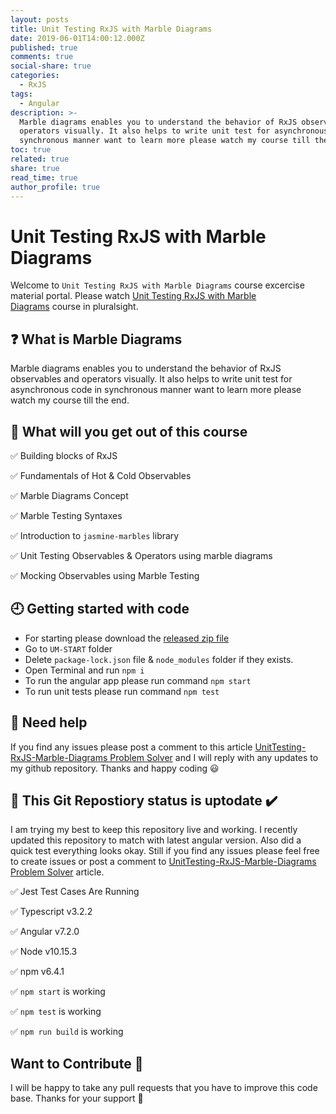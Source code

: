 ```yaml
---
layout: posts
title: Unit Testing RxJS with Marble Diagrams
date: 2019-06-01T14:00:12.000Z
published: true
comments: true
social-share: true
categories:
  - RxJS
tags:
  - Angular
description: >-
  Marble diagrams enables you to understand the behavior of RxJS observables and
  operators visually. It also helps to write unit test for asynchronous code in
  synchronous manner want to learn more please watch my course till the end.
toc: true
related: true
share: true
read_time: true
author_profile: true
---
```


<p><!-- wp:heading {"level":1} --></p>
<h1>Unit Testing RxJS with Marble Diagrams</h1>
<p><!-- /wp:heading --></p>
<p><!-- wp:paragraph --></p>
<p>Welcome to&nbsp;<code>Unit Testing RxJS with Marble Diagrams</code>&nbsp;course excercise material portal. Please watch&nbsp;<a href="https://app.pluralsight.com/library/courses/unit-testing-rxjs-marble-diagrams/table-of-contents">Unit Testing RxJS with Marble Diagrams</a>&nbsp;course in pluralsight.</p>
<p><!-- /wp:paragraph --></p>
<p><!-- wp:heading --></p>
<h2><a href="https://github.com/rupeshtiwari/UnitTesting-RxJS-Marble-Diagrams/blob/master/README.md#-what-is-marble-diagrams"></a>❓&nbsp;What is Marble Diagrams</h2>
<p><!-- /wp:heading --></p>
<p><!-- wp:paragraph --></p>
<p>Marble diagrams enables you to understand the behavior of RxJS observables and operators visually. It also helps to write unit test for asynchronous code in synchronous manner want to learn more please watch my course till the end.</p>
<p><!-- /wp:paragraph --></p>
<p><!-- wp:heading --></p>
<h2><a href="https://github.com/rupeshtiwari/UnitTesting-RxJS-Marble-Diagrams/blob/master/README.md#-what-will-you-get-out-of-this-course"></a>💼&nbsp;What will you get out of this course</h2>
<p><!-- /wp:heading --></p>
<p><!-- wp:paragraph --></p>
<p>✅&nbsp;Building blocks of RxJS</p>
<p><!-- /wp:paragraph --></p>
<p><!-- wp:paragraph --></p>
<p>✅&nbsp;Fundamentals of Hot &amp; Cold Observables</p>
<p><!-- /wp:paragraph --></p>
<p><!-- wp:paragraph --></p>
<p>✅&nbsp;Marble Diagrams Concept</p>
<p><!-- /wp:paragraph --></p>
<p><!-- wp:paragraph --></p>
<p>✅&nbsp;Marble Testing Syntaxes</p>
<p><!-- /wp:paragraph --></p>
<p><!-- wp:paragraph --></p>
<p>✅&nbsp;Introduction to&nbsp;<code>jasmine-marbles</code>&nbsp;library</p>
<p><!-- /wp:paragraph --></p>
<p><!-- wp:paragraph --></p>
<p>✅&nbsp;Unit Testing Observables &amp; Operators using marble diagrams</p>
<p><!-- /wp:paragraph --></p>
<p><!-- wp:paragraph --></p>
<p>✅&nbsp;Mocking Observables using Marble Testing</p>
<p><!-- /wp:paragraph --></p>
<p><!-- wp:heading --></p>
<h2><a href="https://github.com/rupeshtiwari/UnitTesting-RxJS-Marble-Diagrams/blob/master/README.md#-getting-started-with-code"></a>🕘&nbsp;Getting started with code</h2>
<p><!-- /wp:heading --></p>
<p><!-- wp:list --></p>
<ul>
<li>For starting please download the&nbsp;<a href="https://github.com/rupeshtiwari/UnitTesting-RxJS-Marble-Diagrams/releases/tag/GettingStarted">released zip file</a></li>
<li>Go to&nbsp;<code>UM-START</code>&nbsp;folder</li>
<li>Delete&nbsp;<code>package-lock.json</code>&nbsp;file &amp;&nbsp;<code>node_modules</code>&nbsp;folder if they exists.</li>
<li>Open Terminal and run&nbsp;<code>npm i</code></li>
<li>To run the angular app please run command&nbsp;<code>npm start</code></li>
<li>To run unit tests please run command&nbsp;<code>npm test</code></li>
</ul>
<p><!-- /wp:list --></p>
<p><!-- wp:heading --></p>
<h2><a href="https://github.com/rupeshtiwari/UnitTesting-RxJS-Marble-Diagrams/blob/master/README.md#-need-help"></a>📣&nbsp;Need help</h2>
<p><!-- /wp:heading --></p>
<p><!-- wp:paragraph --></p>
<p>If you find any issues please post a comment to this article&nbsp;<a href="https://blog.rupeshtiwari.com/unittesting-rxjs-marble-diagrams-problem-solver/">UnitTesting-RxJS-Marble-Diagrams Problem Solver</a>&nbsp;and I will reply with any updates to my github repository. Thanks and happy coding&nbsp;😃</p>
<p><!-- /wp:paragraph --></p>
<p><!-- wp:heading --></p>
<h2><a href="https://github.com/rupeshtiwari/UnitTesting-RxJS-Marble-Diagrams/blob/master/README.md#-this-git-repostiory-status-is-uptodate-%EF%B8%8F"></a>💯&nbsp;This Git Repostiory status is uptodate&nbsp;✔️</h2>
<p><!-- /wp:heading --></p>
<p><!-- wp:paragraph --></p>
<p>I am trying my best to keep this repository live and working. I recently updated this repository to match with latest angular version. Also did a quick test everything looks okay. Still if you find any issues please feel free to create issues or post a comment to&nbsp;<a href="https://blog.rupeshtiwari.com/unittesting-rxjs-marble-diagrams-problem-solver/">UnitTesting-RxJS-Marble-Diagrams Problem Solver</a>&nbsp;article.</p>
<p><!-- /wp:paragraph --></p>
<p><!-- wp:paragraph --></p>
<p>✅&nbsp;Jest Test Cases Are Running</p>
<p><!-- /wp:paragraph --></p>
<p><!-- wp:paragraph --></p>
<p>✅&nbsp;Typescript v3.2.2</p>
<p><!-- /wp:paragraph --></p>
<p><!-- wp:paragraph --></p>
<p>✅&nbsp;Angular v7.2.0</p>
<p><!-- /wp:paragraph --></p>
<p><!-- wp:paragraph --></p>
<p>✅&nbsp;Node v10.15.3</p>
<p><!-- /wp:paragraph --></p>
<p><!-- wp:paragraph --></p>
<p>✅&nbsp;npm v6.4.1</p>
<p><!-- /wp:paragraph --></p>
<p><!-- wp:paragraph --></p>
<p>✅&nbsp;<code>npm start</code>&nbsp;is working</p>
<p><!-- /wp:paragraph --></p>
<p><!-- wp:paragraph --></p>
<p>✅&nbsp;<code>npm test</code>&nbsp;is working</p>
<p><!-- /wp:paragraph --></p>
<p><!-- wp:paragraph --></p>
<p>✅&nbsp;<code>npm run build</code>&nbsp;is working</p>
<p><!-- /wp:paragraph --></p>
<p><!-- wp:heading --></p>
<h2><a href="https://github.com/rupeshtiwari/UnitTesting-RxJS-Marble-Diagrams/blob/master/README.md#want-to-contribute-"></a>Want to Contribute&nbsp;🙏</h2>
<p><!-- /wp:heading --></p>
<p><!-- wp:paragraph --></p>
<p>I will be happy to take any pull requests that you have to improve this code base. Thanks for your support&nbsp;🙏</p>
<p><!-- /wp:paragraph --></p>
